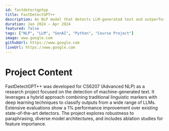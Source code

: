 ```yaml
---
id: fastdetectgptpp
title: FastDetectGPT++
description: An NLP model that detects LLM-generated text and outperforms current state-of-the-art models.
duration: Jan 2024 – Apr 2024
featured: false
tags: ["NLP", "LLM", "GenAI", "Python", "Course Project"]
image: www.google.com
githubUrl: https://www.google.com
liveUrl: https://www.google.com
---
```


# Project Content

FastDetectGPT++ was developed for CS6207 (Advanced NLP) as a research project focused on the detection of machine-generated text. It leverages a hybrid approach combining traditional linguistic markers with deep learning techniques to classify outputs from a wide range of LLMs. Extensive evaluations show a 1% performance improvement over existing state-of-the-art detectors. The project explores robustness to paraphrasing, diverse model architectures, and includes ablation studies for feature importance.
